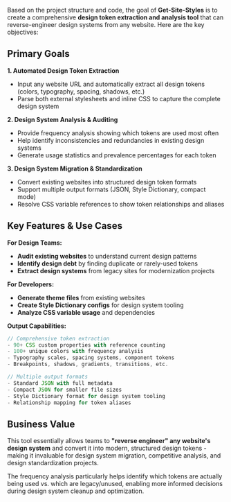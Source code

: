 
Based on the project structure and code, the goal of **Get-Site-Styles** is to create a comprehensive **design token extraction and analysis tool** that can reverse-engineer design systems from any website. Here are the key objectives:

## Primary Goals

**1. Automated Design Token Extraction**
- Input any website URL and automatically extract all design tokens (colors, typography, spacing, shadows, etc.)
- Parse both external stylesheets and inline CSS to capture the complete design system

**2. Design System Analysis & Auditing**
- Provide frequency analysis showing which tokens are used most often
- Help identify inconsistencies and redundancies in existing design systems
- Generate usage statistics and prevalence percentages for each token

**3. Design System Migration & Standardization**
- Convert existing websites into structured design token formats
- Support multiple output formats (JSON, Style Dictionary, compact mode)
- Resolve CSS variable references to show token relationships and aliases

## Key Features & Use Cases

**For Design Teams:**
- **Audit existing websites** to understand current design patterns
- **Identify design debt** by finding duplicate or rarely-used tokens
- **Extract design systems** from legacy sites for modernization projects

**For Developers:**
- **Generate theme files** from existing websites
- **Create Style Dictionary configs** for design system tooling
- **Analyze CSS variable usage** and dependencies

**Output Capabilities:**
```typescript
// Comprehensive token extraction
- 90+ CSS custom properties with reference counting
- 100+ unique colors with frequency analysis  
- Typography scales, spacing systems, component tokens
- Breakpoints, shadows, gradients, transitions, etc.

// Multiple output formats
- Standard JSON with full metadata
- Compact JSON for smaller file sizes
- Style Dictionary format for design system tooling
- Relationship mapping for token aliases
```

## Business Value

This tool essentially allows teams to **"reverse engineer" any website's design system** and convert it into modern, structured design tokens - making it invaluable for design system migration, competitive analysis, and design standardization projects.

The frequency analysis particularly helps identify which tokens are actually being used vs. which are legacy/unused, enabling more informed decisions during design system cleanup and optimization.
